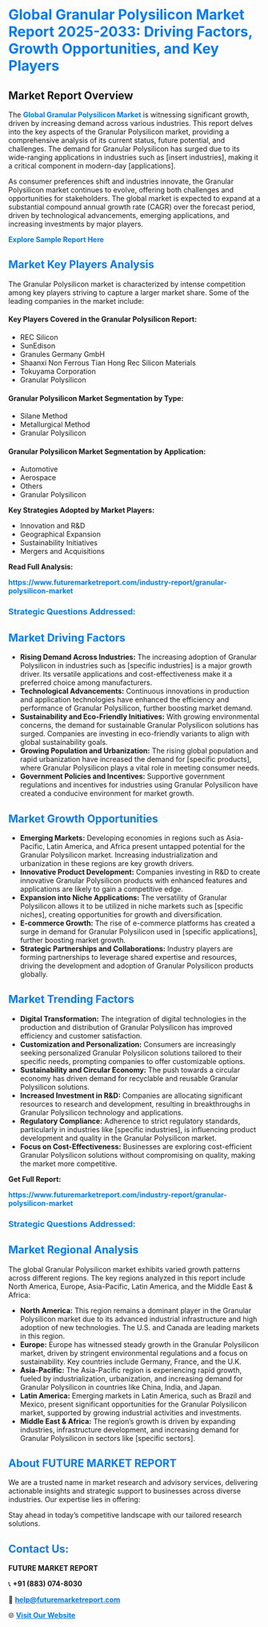 <h1 style="color: #007BFF;">Global Granular Polysilicon Market Report 2025-2033: Driving Factors, Growth Opportunities, and Key Players</h1>

<section id="overview">
<h2>Market Report Overview</h2>
<p>The <a href="https://www.futuremarketreport.com/industry-report/granular-polysilicon-market" style="color: #007BFF; text-decoration: none;"><strong>Global Granular Polysilicon Market</strong></a> is witnessing significant growth, driven by increasing demand across various industries. This report delves into the key aspects of the Granular Polysilicon market, providing a comprehensive analysis of its current status, future potential, and challenges. The demand for Granular Polysilicon has surged due to its wide-ranging applications in industries such as [insert industries], making it a critical component in modern-day [applications].</p>
<p>As consumer preferences shift and industries innovate, the Granular Polysilicon market continues to evolve, offering both challenges and opportunities for stakeholders. The global market is expected to expand at a substantial compound annual growth rate (CAGR) over the forecast period, driven by technological advancements, emerging applications, and increasing investments by major players.</p>
</section>

<section id="overview">
<p><a href="https://www.futuremarketreport.com/request-sample/reportId=97224" style="color: #007BFF; text-decoration: none;"><strong>Explore Sample Report Here</strong></a></p>
</section>

<section id="key-players">
<h2 style="color: #007BFF;">Market Key Players Analysis</h2>
<p>The Granular Polysilicon market is characterized by intense competition among key players striving to capture a larger market share. Some of the leading companies in the market include:</p>
<h4>Key Players Covered in the Granular Polysilicon Report:</h4>
<ul><li>REC Silicon</li><li>SunEdison</li><li>Granules Germany GmbH</li><li>Shaanxi Non Ferrous Tian Hong Rec Silicon Materials</li><li>Tokuyama Corporation</li><li>Granular Polysilicon</li></ul>
<h4>Granular Polysilicon Market Segmentation by Type:</h4>
<ul><li>Silane Method</li><li>Metallurgical Method</li><li>Granular Polysilicon</li></ul>

<h4>Granular Polysilicon Market Segmentation by Application:</h4>
<ul><li>Automotive</li><li>Aerospace</li><li>Others</li><li>Granular Polysilicon</li></ul>
<p><strong>Key Strategies Adopted by Market Players:</strong></p>
<ul>
<li>Innovation and R&D</li>
<li>Geographical Expansion</li>
<li>Sustainability Initiatives</li>
<li>Mergers and Acquisitions</li>
</ul>
</section>

<section>
<p><strong>Read Full Analysis: </strong></p><a href="https://www.futuremarketreport.com/industry-report/granular-polysilicon-market" style="color: #007BFF; text-decoration: none;"><strong>https://www.futuremarketreport.com/industry-report/granular-polysilicon-market</strong></a>
<h3 style="color: #007BFF;">Strategic Questions Addressed:</h3>
</section>

<section id="driving-factors">
<h2 style="color: #007BFF;">Market Driving Factors</h2>
<ul>
<li><strong>Rising Demand Across Industries:</strong> The increasing adoption of Granular Polysilicon in industries such as [specific industries] is a major growth driver. Its versatile applications and cost-effectiveness make it a preferred choice among manufacturers.</li>
<li><strong>Technological Advancements:</strong> Continuous innovations in production and application technologies have enhanced the efficiency and performance of Granular Polysilicon, further boosting market demand.</li>
<li><strong>Sustainability and Eco-Friendly Initiatives:</strong> With growing environmental concerns, the demand for sustainable Granular Polysilicon solutions has surged. Companies are investing in eco-friendly variants to align with global sustainability goals.</li>
<li><strong>Growing Population and Urbanization:</strong> The rising global population and rapid urbanization have increased the demand for [specific products], where Granular Polysilicon plays a vital role in meeting consumer needs.</li>
<li><strong>Government Policies and Incentives:</strong> Supportive government regulations and incentives for industries using Granular Polysilicon have created a conducive environment for market growth.</li>
</ul>
</section>

<section id="growth-opportunities">
<h2 style="color: #007BFF;">Market Growth Opportunities</h2>
<ul>
<li><strong>Emerging Markets:</strong> Developing economies in regions such as Asia-Pacific, Latin America, and Africa present untapped potential for the Granular Polysilicon market. Increasing industrialization and urbanization in these regions are key growth drivers.</li>
<li><strong>Innovative Product Development:</strong> Companies investing in R&D to create innovative Granular Polysilicon products with enhanced features and applications are likely to gain a competitive edge.</li>
<li><strong>Expansion into Niche Applications:</strong> The versatility of Granular Polysilicon allows it to be utilized in niche markets such as [specific niches], creating opportunities for growth and diversification.</li>
<li><strong>E-commerce Growth:</strong> The rise of e-commerce platforms has created a surge in demand for Granular Polysilicon used in [specific applications], further boosting market growth.</li>
<li><strong>Strategic Partnerships and Collaborations:</strong> Industry players are forming partnerships to leverage shared expertise and resources, driving the development and adoption of Granular Polysilicon products globally.</li>
</ul>
</section>

<section id="trending-factors">
<h2 style="color: #007BFF;">Market Trending Factors</h2>
<ul>
<li><strong>Digital Transformation:</strong> The integration of digital technologies in the production and distribution of Granular Polysilicon has improved efficiency and customer satisfaction.</li>
<li><strong>Customization and Personalization:</strong> Consumers are increasingly seeking personalized Granular Polysilicon solutions tailored to their specific needs, prompting companies to offer customizable options.</li>
<li><strong>Sustainability and Circular Economy:</strong> The push towards a circular economy has driven demand for recyclable and reusable Granular Polysilicon solutions.</li>
<li><strong>Increased Investment in R&D:</strong> Companies are allocating significant resources to research and development, resulting in breakthroughs in Granular Polysilicon technology and applications.</li>
<li><strong>Regulatory Compliance:</strong> Adherence to strict regulatory standards, particularly in industries like [specific industries], is influencing product development and quality in the Granular Polysilicon market.</li>
<li><strong>Focus on Cost-Effectiveness:</strong> Businesses are exploring cost-efficient Granular Polysilicon solutions without compromising on quality, making the market more competitive.</li>
</ul>
</section>

<section>
<p><strong>Get Full Report: </strong></p><a href="https://www.futuremarketreport.com/industry-report/granular-polysilicon-market" style="color: #007BFF; text-decoration: none;"><strong>https://www.futuremarketreport.com/industry-report/granular-polysilicon-market</strong></a>
<h3 style="color: #007BFF;">Strategic Questions Addressed:</h3>
</section>


<section id="regional-analysis">
<h2 style="color: #007BFF;">Market Regional Analysis</h2>
<p>The global Granular Polysilicon market exhibits varied growth patterns across different regions. The key regions analyzed in this report include North America, Europe, Asia-Pacific, Latin America, and the Middle East & Africa:</p>
<ul>
<li><strong>North America:</strong> This region remains a dominant player in the Granular Polysilicon market due to its advanced industrial infrastructure and high adoption of new technologies. The U.S. and Canada are leading markets in this region.</li>
<li><strong>Europe:</strong> Europe has witnessed steady growth in the Granular Polysilicon market, driven by stringent environmental regulations and a focus on sustainability. Key countries include Germany, France, and the U.K.</li>
<li><strong>Asia-Pacific:</strong> The Asia-Pacific region is experiencing rapid growth, fueled by industrialization, urbanization, and increasing demand for Granular Polysilicon in countries like China, India, and Japan.</li>
<li><strong>Latin America:</strong> Emerging markets in Latin America, such as Brazil and Mexico, present significant opportunities for the Granular Polysilicon market, supported by growing industrial activities and investments.</li>
<li><strong>Middle East & Africa:</strong> The region’s growth is driven by expanding industries, infrastructure development, and increasing demand for Granular Polysilicon in sectors like [specific sectors].</li>
</ul>
</section>

<footer>
<h2 style="color: #007BFF;">About FUTURE MARKET REPORT</h2>
<p>We are a trusted name in market research and advisory services, delivering actionable insights and strategic support to businesses across diverse industries. Our expertise lies in offering:</p>

<p>Stay ahead in today’s competitive landscape with our tailored research solutions.</p>

<h2 style="color: #007BFF;">Contact Us:</h2>
<p><strong>FUTURE MARKET REPORT</strong></p>
<p>📞 <strong>+91 (883) 074-8030</strong></p>
<p>📧 <strong><a href="mailto:help@futuremarketreport.com" style="color: #007BFF;">help@futuremarketreport.com</a></strong></p>
<p>🌐 <strong><a href="https://www.futuremarketreport.com/" style="color: #007BFF;">Visit Our Website</a></strong></p>
</footer>